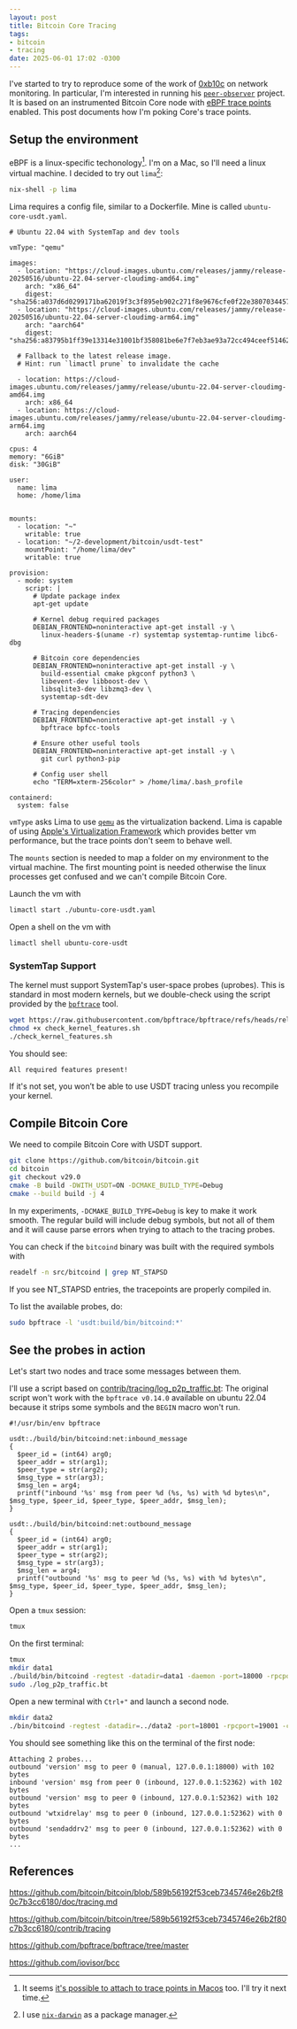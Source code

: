 ```yaml
---
layout: post
title: Bitcoin Core Tracing
tags:
- bitcoin
- tracing
date: 2025-06-01 17:02 -0300
---
```


I've started to try to reproduce some of the work of [0xb10c](https://b10c.me) on network monitoring.
In particular, I'm interested in running his [`peer-observer`](https://github.com/0xB10C/peer-observer) project.
It is based on an instrumented Bitcoin Core node with [eBPF trace points](https://en.wikipedia.org/wiki/EBPF) enabled.
This post documents how I'm poking Core's trace points.

## Setup the environment

eBPF is a linux-specific techonology[^1].
I'm on a Mac, so I'll need a linux virtual machine.
I decided to try out `lima`[^2]:

[^1]: It seems [it's possible to attach to trace points in Macos](https://github.com/bitcoin/bitcoin/pull/25541) too. I'll try it next time.

[^2]: I use [`nix-darwin`](https://github.com/nix-darwin/nix-darwin) as a package manager.

```bash
nix-shell -p lima
```

Lima requires a config file, similar to a Dockerfile.
Mine is called `ubuntu-core-usdt.yaml`.

```
# Ubuntu 22.04 with SystemTap and dev tools

vmType: "qemu"

images:
  - location: "https://cloud-images.ubuntu.com/releases/jammy/release-20250516/ubuntu-22.04-server-cloudimg-amd64.img"
    arch: "x86_64"
    digest: "sha256:a037d6d0299171ba62019f3c3f895eb902c271f8e9676cfe0f22e38070344579"
  - location: "https://cloud-images.ubuntu.com/releases/jammy/release-20250516/ubuntu-22.04-server-cloudimg-arm64.img"
    arch: "aarch64"
    digest: "sha256:a83795b1ff39e13314e31001bf358081be6e7f7eb3ae93a72cc494ceef51462e"

  # Fallback to the latest release image.
  # Hint: run `limactl prune` to invalidate the cache

  - location: https://cloud-images.ubuntu.com/releases/jammy/release/ubuntu-22.04-server-cloudimg-amd64.img
    arch: x86_64
  - location: https://cloud-images.ubuntu.com/releases/jammy/release/ubuntu-22.04-server-cloudimg-arm64.img
    arch: aarch64

cpus: 4
memory: "6GiB"
disk: "30GiB"

user:
  name: lima
  home: /home/lima
  

mounts:
  - location: "~"
    writable: true
  - location: "~/2-development/bitcoin/usdt-test"
    mountPoint: "/home/lima/dev"
    writable: true

provision:
  - mode: system
    script: |
      # Update package index
      apt-get update

      # Kernel debug required packages
      DEBIAN_FRONTEND=noninteractive apt-get install -y \
        linux-headers-$(uname -r) systemtap systemtap-runtime libc6-dbg

      # Bitcoin core dependencies
      DEBIAN_FRONTEND=noninteractive apt-get install -y \
        build-essential cmake pkgconf python3 \
        libevent-dev libboost-dev \
        libsqlite3-dev libzmq3-dev \
        systemtap-sdt-dev

      # Tracing dependencies
      DEBIAN_FRONTEND=noninteractive apt-get install -y \
        bpftrace bpfcc-tools

      # Ensure other useful tools
      DEBIAN_FRONTEND=noninteractive apt-get install -y \
        git curl python3-pip

      # Config user shell
      echo "TERM=xterm-256color" > /home/lima/.bash_profile

containerd:
  system: false
```

`vmType` asks Lima to use [`qemu`](https://www.qemu.org) as the virtualization backend.
Lima is capable of using [Apple's Virtualization Framework](https://developer.apple.com/documentation/virtualization) which provides better vm performance, but the trace points don't seem to behave well.

<!-- Comment about kernel versions. -->

The `mounts` section is needed to map a folder on my environment to the virtual machine.
The first mounting point is needed otherwise the linux processes get confused and we can't compile Bitcoin Core.

Launch the vm with
```bash
limactl start ./ubuntu-core-usdt.yaml
```

Open a shell on the vm with
```bash
limactl shell ubuntu-core-usdt
```

### SystemTap Support

The kernel must support SystemTap's user-space probes (uprobes).
This is standard in most modern kernels, but we double-check using the script provided by the [`bpftrace`](https://github.com/bpftrace/bpftrace/tree/master) tool.

```bash
wget https://raw.githubusercontent.com/bpftrace/bpftrace/refs/heads/release/0.23.x/scripts/check_kernel_features.sh
chmod +x check_kernel_features.sh
./check_kernel_features.sh
```

You should see:
```
All required features present!
```

If it's not set, you won’t be able to use USDT tracing unless you recompile your kernel.


## Compile Bitcoin Core

We need to compile Bitcoin Core with USDT support.

```bash
git clone https://github.com/bitcoin/bitcoin.git
cd bitcoin
git checkout v29.0
cmake -B build -DWITH_USDT=ON -DCMAKE_BUILD_TYPE=Debug
cmake --build build -j 4
```

In my experiments, `-DCMAKE_BUILD_TYPE=Debug` is key to make it work smooth.
The regular build will include debug symbols, but not all of them and it will cause parse errors when trying to attach to the tracing probes.

You can check if the `bitcoind` binary was built with the required symbols with

```bash
readelf -n src/bitcoind | grep NT_STAPSD
```

If you see NT_STAPSD entries, the tracepoints are properly compiled in.

To list the available probes, do:

```bash
sudo bpftrace -l 'usdt:build/bin/bitcoind:*'
```

## See the probes in action

Let's start two nodes and trace some messages between them.

I'll use a script based on [contrib/tracing/log_p2p_traffic.bt](https://github.com/bitcoin/bitcoin/blob/f490f5562d4b20857ef8d042c050763795fd43da/contrib/tracing/log_p2p_traffic.bt):
The original script won't work with the `bpftrace v0.14.0` available on ubuntu 22.04 because it strips some symbols and the `BEGIN` macro won't run.

```
#!/usr/bin/env bpftrace

usdt:./build/bin/bitcoind:net:inbound_message
{
  $peer_id = (int64) arg0;
  $peer_addr = str(arg1);
  $peer_type = str(arg2);
  $msg_type = str(arg3);
  $msg_len = arg4;
  printf("inbound '%s' msg from peer %d (%s, %s) with %d bytes\n", $msg_type, $peer_id, $peer_type, $peer_addr, $msg_len);
}

usdt:./build/bin/bitcoind:net:outbound_message
{
  $peer_id = (int64) arg0;
  $peer_addr = str(arg1);
  $peer_type = str(arg2);
  $msg_type = str(arg3);
  $msg_len = arg4;
  printf("outbound '%s' msg to peer %d (%s, %s) with %d bytes\n", $msg_type, $peer_id, $peer_type, $peer_addr, $msg_len);
}
```

Open a `tmux` session:

```bash
tmux
```

On the first terminal:

```bash
tmux
mkdir data1
./build/bin/bitcoind -regtest -datadir=data1 -daemon -port=18000 -rpcport=1900
sudo ./log_p2p_traffic.bt
```

Open a new terminal with `Ctrl+"` and launch a second node.

```bash
mkdir data2
./bin/bitcoind -regtest -datadir=../data2 -port=18001 -rpcport=19001 -connect=127.0.0.1:18000 -daemon
```

You should see something like this on the terminal of the first node:

```
Attaching 2 probes...
outbound 'version' msg to peer 0 (manual, 127.0.0.1:18000) with 102 bytes
inbound 'version' msg from peer 0 (inbound, 127.0.0.1:52362) with 102 bytes
outbound 'version' msg to peer 0 (inbound, 127.0.0.1:52362) with 102 bytes
outbound 'wtxidrelay' msg to peer 0 (inbound, 127.0.0.1:52362) with 0 bytes
outbound 'sendaddrv2' msg to peer 0 (inbound, 127.0.0.1:52362) with 0 bytes
...
```

## References

https://github.com/bitcoin/bitcoin/blob/589b56192f53ceb7345746e26b2f80c7b3cc6180/doc/tracing.md

https://github.com/bitcoin/bitcoin/tree/589b56192f53ceb7345746e26b2f80c7b3cc6180/contrib/tracing

https://github.com/bpftrace/bpftrace/tree/master

https://github.com/iovisor/bcc
